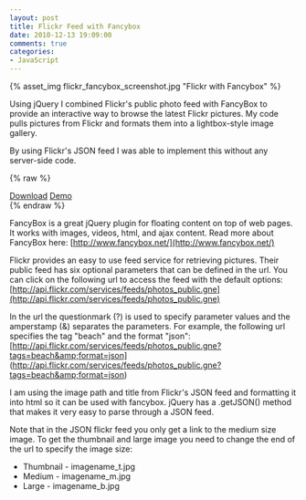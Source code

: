 ```yaml
---
layout: post
title: Flickr Feed with Fancybox
date: 2010-12-13 19:09:00
comments: true
categories:
- JavaScript
---
```


{% asset_img flickr_fancybox_screenshot.jpg "Flickr with Fancybox" %}

Using jQuery I combined Flickr's public photo feed with FancyBox to provide an interactive way to browse the latest Flickr pictures. My code pulls pictures from Flickr and formats them into a lightbox-style image gallery.

<!--more-->


By using Flickr's JSON feed I was able to implement this without any server-side code.


{% raw %}
<div class="button-container">
  <a href="http://gregjopa.me/code/javascript/flickr_fancybox/jquery_flickr_fancybox_mashup.zip" class="btn btn--primary">Download</a>
  <a href="http://gregjopa.me/code/javascript/flickr_fancybox/" class="btn btn--primary">Demo</a>
</div>
{% endraw %}


FancyBox is a great jQuery plugin for floating content on top of web pages. It works with images, videos, html, and ajax content. Read more about FancyBox here: [http://www.fancybox.net/](http://www.fancybox.net/)

Flickr provides an easy to use feed service for retrieving pictures. Their public feed has six optional parameters that can be defined in the url. You can click on the following url to access the feed with the default options: [http://api.flickr.com/services/feeds/photos_public.gne](http://api.flickr.com/services/feeds/photos_public.gne)

In the url the questionmark (?) is used to specify parameter values and the amperstamp (&amp;) separates the parameters. For example, the following url specifies the tag "beach" and the format "json": [http://api.flickr.com/services/feeds/photos_public.gne?tags=beach&amp;format=json]
(http://api.flickr.com/services/feeds/photos_public.gne?tags=beach&amp;format=json)

I am using the image path and title from Flickr's JSON feed and formatting it into html so it can be used with fancybox. jQuery has a .getJSON() method that makes it very easy to parse through a JSON feed.

Note that in the JSON flickr feed you only get a link to the medium size image. To get the thumbnail and large image you need to change the end of the url to specify the image size:

* Thumbnail - imagename_t.jpg
* Medium - imagename_m.jpg
* Large - imagename_b.jpg
